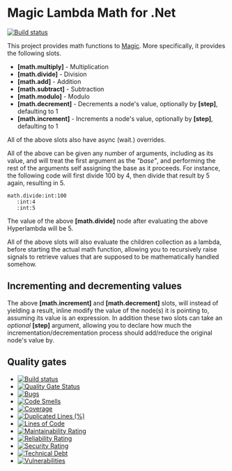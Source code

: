 
# Magic Lambda Math for .Net

[![Build status](https://travis-ci.com/polterguy/magic.lambda.math.svg?master)](https://travis-ci.com/polterguy/magic.lambda.math)

This project provides math functions to [Magic](https://github.com/polterguy/magic). More specifically, it provides the following
slots.

* __[math.multiply]__ - Multiplication
* __[math.divide]__ - Division
* __[math.add]__ - Addition
* __[math.subtract]__ - Subtraction
* __[math.modulo]__ - Modulo
* __[math.decrement]__ - Decrements a node's value, optionally by **[step]**, defaulting to 1
* __[math.increment]__ - Increments a node's value, optionally by **[step]**, defaulting to 1

All of the above slots also have async (wait.) overrides.

All of the above can be given any number of arguments, including as its value, and will treat the first argument as the _"base"_,
and performing the rest of the arguments self assigning the base as it proceeds. For instance, the following code will first divide
100 by 4, then divide that result by 5 again, resulting in 5.

```
math.divide:int:100
   :int:4
   :int:5
```

The value of the above __[math.divide]__ node after evaluating the above Hyperlambda will be 5.

All of the above slots will also evaluate the children collection as a lambda, before starting the actual math function,
allowing you to recursively raise signals to retrieve values that are supposed to be mathematically handled somehow.

## Incrementing and decrementing values

The above **[math.increment]** and **[math.decrement]** slots, will instead of yielding a result, inline modify the
value of the node(s) it is pointing to, assuming its value is an expression. In addition these two slots can take an
_optional_ **[step]** argument, allowing you to declare how much the incrementation/decrementation process should add/reduce
the original node's value by.

## Quality gates

- [![Build status](https://travis-ci.com/polterguy/magic.lambda.math.svg?master)](https://travis-ci.com/polterguy/magic.lambda.math)
- [![Quality Gate Status](https://sonarcloud.io/api/project_badges/measure?project=polterguy_magic.lambda.math&metric=alert_status)](https://sonarcloud.io/dashboard?id=polterguy_magic.lambda.math)
- [![Bugs](https://sonarcloud.io/api/project_badges/measure?project=polterguy_magic.lambda.math&metric=bugs)](https://sonarcloud.io/dashboard?id=polterguy_magic.lambda.math)
- [![Code Smells](https://sonarcloud.io/api/project_badges/measure?project=polterguy_magic.lambda.math&metric=code_smells)](https://sonarcloud.io/dashboard?id=polterguy_magic.lambda.math)
- [![Coverage](https://sonarcloud.io/api/project_badges/measure?project=polterguy_magic.lambda.math&metric=coverage)](https://sonarcloud.io/dashboard?id=polterguy_magic.lambda.math)
- [![Duplicated Lines (%)](https://sonarcloud.io/api/project_badges/measure?project=polterguy_magic.lambda.math&metric=duplicated_lines_density)](https://sonarcloud.io/dashboard?id=polterguy_magic.lambda.math)
- [![Lines of Code](https://sonarcloud.io/api/project_badges/measure?project=polterguy_magic.lambda.math&metric=ncloc)](https://sonarcloud.io/dashboard?id=polterguy_magic.lambda.math)
- [![Maintainability Rating](https://sonarcloud.io/api/project_badges/measure?project=polterguy_magic.lambda.math&metric=sqale_rating)](https://sonarcloud.io/dashboard?id=polterguy_magic.lambda.math)
- [![Reliability Rating](https://sonarcloud.io/api/project_badges/measure?project=polterguy_magic.lambda.math&metric=reliability_rating)](https://sonarcloud.io/dashboard?id=polterguy_magic.lambda.math)
- [![Security Rating](https://sonarcloud.io/api/project_badges/measure?project=polterguy_magic.lambda.math&metric=security_rating)](https://sonarcloud.io/dashboard?id=polterguy_magic.lambda.math)
- [![Technical Debt](https://sonarcloud.io/api/project_badges/measure?project=polterguy_magic.lambda.math&metric=sqale_index)](https://sonarcloud.io/dashboard?id=polterguy_magic.lambda.math)
- [![Vulnerabilities](https://sonarcloud.io/api/project_badges/measure?project=polterguy_magic.lambda.math&metric=vulnerabilities)](https://sonarcloud.io/dashboard?id=polterguy_magic.lambda.math)
